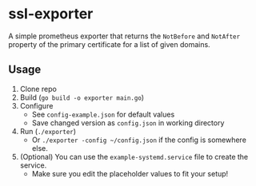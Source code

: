 # ssl-exporter

A simple prometheus exporter that returns the `NotBefore` and `NotAfter` property of the primary certificate for a list of given domains.

## Usage

1. Clone repo
2. Build (`go build -o exporter main.go`)
3. Configure
    - See `config-example.json` for default values
    - Save changed version as `config.json` in working directory
4. Run (`./exporter`)
    - Or `./exporter -config ~/config.json` if the config is somewhere else.
5. (Optional) You can use the `example-systemd.service` file to create the service.
    - Make sure you edit the placeholder values to fit your setup!
